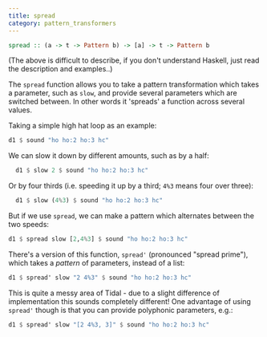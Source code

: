 ```yaml
---
title: spread
category: pattern_transformers
---
```


~~~~ haskell
spread :: (a -> t -> Pattern b) -> [a] -> t -> Pattern b
~~~~

(The above is difficult to describe, if you don't understand Haskell,
just read the description and examples..)

The `spread` function allows you to take a pattern transformation
which takes a parameter, such as `slow`, and provide several
parameters which are switched between. In other words it 'spreads' a
function across several values.

Taking a simple high hat loop as an example:

~~~~ haskell
d1 $ sound "ho ho:2 ho:3 hc"
~~~~

We can slow it down by different amounts, such as by a half:

~~~~ haskell
  d1 $ slow 2 $ sound "ho ho:2 ho:3 hc"
~~~~

Or by four thirds (i.e. speeding it up by a third; `4%3` means four over
three):

~~~~ haskell
  d1 $ slow (4%3) $ sound "ho ho:2 ho:3 hc"
~~~~

But if we use `spread`, we can make a pattern which alternates between
the two speeds:

~~~~ haskell
d1 $ spread slow [2,4%3] $ sound "ho ho:2 ho:3 hc"
~~~~

There's a version of this function, `spread'` (pronounced "spread prime"), which takes a *pattern* of parameters, instead of a list:

~~~~ haskell
d1 $ spread' slow "2 4%3" $ sound "ho ho:2 ho:3 hc"
~~~~

This is quite a messy area of Tidal - due to a slight difference of
implementation this sounds completely different! One advantage of
using `spread'` though is that you can provide polyphonic parameters, e.g.:

~~~~ haskell
d1 $ spread' slow "[2 4%3, 3]" $ sound "ho ho:2 ho:3 hc"
~~~~